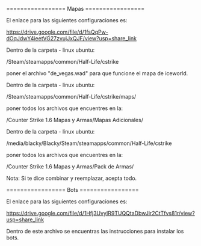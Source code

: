 ================= Mapas =================

El enlace para las siguientes configuraciones es:

https://drive.google.com/file/d/1fsQqPw-dOqJdwY4ieetVG27zvujJxQJF/view?usp=share_link

Dentro de la carpeta - linux ubuntu:

/Steam/steamapps/common/Half-Life/cstrike

poner el archivo "de_vegas.wad" para que funcione el mapa de iceworld.

Dentro de la carpeta - linux ubuntu:

/Steam/steamapps/common/Half-Life/cstrike/maps/

poner todos los archivos que encuentres en la:

/Counter Strike 1.6 Mapas y Armas/Mapas Adicionales/

Dentro de la carpeta - linux ubuntu:

/media/blacky/Blacky/Steam/steamapps/common/Half-Life/cstrike

poner todos los archivos que encuentres en la:

/Counter Strike 1.6 Mapas y Armas/Pack de Armas/

Nota: Si te dice combinar y reemplazar, acepta todo.

================= Bots =================

El enlace para las siguientes configuraciones es:

https://drive.google.com/file/d/1Hfj3UvyIR9TUQQtaDbwJir2CtTfvs81r/view?usp=share_link

Dentro de este archivo se encuentras las instrucciones para instalar los bots.